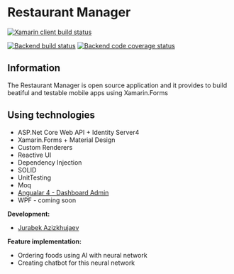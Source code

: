 # Restaurant Manager

[![Xamarin client build status](https://ci.appveyor.com/api/projects/status/p29atu2ty3ih7thm/branch/develop?svg=true&label=xamarin-client)](https://ci.appveyor.com/project/Jurabek/restaurant-manager-vwadp/branch/develop)

[![Backend build status](https://ci.appveyor.com/api/projects/status/4uh90c7u42d8aleo?svg=true&label=backend)](https://ci.appveyor.com/project/Jurabek/restaurant-manager) [![Backend code coverage status](https://codecov.io/gh/Jurabek/Restaurant-Manager/branch/develop/graph/badge.svg?label=bakend-coverage)](https://codecov.io/gh/Jurabek/Restaurant-Manager)


## Information
The Restaurant Manager is open source application and it provides to build beatiful and testable mobile apps using Xamarin.Forms

## Using technologies
* ASP.Net Core Web API + Identity Server4
* Xamarin.Forms + Material Design
* Custom Renderers
* Reactive UI
* Dependency Injection
* SOLID
* UnitTesting
* Moq
* [Angualar 4 - Dashboard Admin](https://github.com/Jurabek/Restaurant-Manager/tree/develop/Dashboard-Admin) 
* WPF - coming soon

**Development:**
* [Jurabek Azizkhujaev](https://github.com/jurabek)

**Feature implementation:**
* Ordering foods using AI with neural network
* Creating chatbot for this neural network
